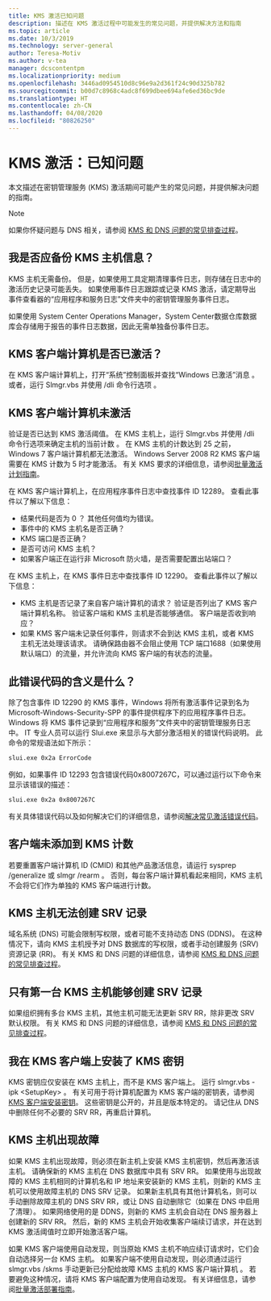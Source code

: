 ```yaml
---
title: KMS 激活已知问题
description: 描述在 KMS 激活过程中可能发生的常见问题，并提供解决方法和指南
ms.topic: article
ms.date: 10/3/2019
ms.technology: server-general
author: Teresa-Motiv
ms.author: v-tea
manager: dcscontentpm
ms.localizationpriority: medium
ms.openlocfilehash: 3446ad0954510d8c96e9a2d361f24c90d325b782
ms.sourcegitcommit: b00d7c8968c4adc8f699dbee694afe6ed36bc9de
ms.translationtype: HT
ms.contentlocale: zh-CN
ms.lasthandoff: 04/08/2020
ms.locfileid: "80826250"
---
```

# <a name="kms-activation-known-issues"></a>KMS 激活：已知问题

本文描述在密钥管理服务 (KMS) 激活期间可能产生的常见问题，并提供解决问题的指南。

> [!NOTE]
> 如果你怀疑问题与 DNS 相关，请参阅 [KMS 和 DNS 问题的常见排查过程](common-troubleshooting-procedures-kms-dns.md)。

## <a name="should-i-back-up-kms-host-information"></a>我是否应备份 KMS 主机信息？

KMS 主机无需备份。 但是，如果使用工具定期清理事件日志，则存储在日志中的激活历史记录可能丢失。 如果使用事件日志跟踪或记录 KMS 激活，请定期导出事件查看器的“应用程序和服务日志”文件夹中的密钥管理服务事件日志。

如果使用 System Center Operations Manager，System Center数据仓库数据库会存储用于报告的事件日志数据，因此无需单独备份事件日志。

## <a name="is-the-kms-client-computer-activated"></a>KMS 客户端计算机是否已激活？

在 KMS 客户端计算机上，打开“系统”控制面板并查找“Windows 已激活”消息   。 或者，运行 Slmgr.vbs 并使用 /dli 命令行选项  。

## <a name="the-kms-client-computer-does-not-activate"></a>KMS 客户端计算机未激活

验证是否已达到 KMS 激活阈值。 在 KMS 主机上，运行 Slmgr.vbs 并使用 /dli 命令行选项来确定主机的当前计数  。 在 KMS 主机的计数达到 25 之前，Windows 7 客户端计算机都无法激活。 Windows Server 2008 R2 KMS 客户端需要在 KMS 计数为 5 时才能激活。 有关 KMS 要求的详细信息，请参阅[批量激活计划指南](https://go.microsoft.com/fwlink/?linkid=155926)。 

在 KMS 客户端计算机上，在应用程序事件日志中查找事件 ID 12289。 查看此事件以了解以下信息：

- 结果代码是否为 0  ？ 其他任何值均为错误。
- 事件中的 KMS 主机名是否正确？
- KMS 端口是否正确？
- 是否可访问 KMS 主机？
- 如果客户端正在运行非 Microsoft 防火墙，是否需要配置出站端口？

在 KMS 主机上，在 KMS 事件日志中查找事件 ID 12290。 查看此事件以了解以下信息：

- KMS 主机是否记录了来自客户端计算机的请求？ 验证是否列出了 KMS 客户端计算机名称。 验证客户端和 KMS 主机是否能够通信。 客户端是否收到响应？
- 如果 KMS 客户端未记录任何事件，则请求不会到达 KMS 主机，或者 KMS 主机无法处理该请求。 请确保路由器不会阻止使用 TCP 端口1688（如果使用默认端口）的流量，并允许流向 KMS 客户端的有状态的流量。

## <a name="what-does-this-error-code-mean"></a>此错误代码的含义是什么？

除了包含事件 ID 12290 的 KMS 事件，Windows 将所有激活事件记录到名为 Microsoft-Windows-Security-SPP 的事件提供程序下的应用程序事件日志。 Windows 将 KMS 事件记录到“应用程序和服务”文件夹中的密钥管理服务日志中。 IT 专业人员可以运行 Slui.exe 来显示与大部分激活相关的错误代码说明。 此命令的常规语法如下所示：

```cmd
slui.exe 0x2a ErrorCode
```

例如，如果事件 ID 12293 包含错误代码0x8007267C，可以通过运行以下命令来显示该错误的描述：

```cmd
slui.exe 0x2a 0x8007267C
```

有关具体错误代码以及如何解决它们的详细信息，请参阅[解决常见激活错误代码](activation-error-codes.md)。

## <a name="clients-are-not-adding-to-the-kms-count"></a>客户端未添加到 KMS 计数

若要重置客户端计算机 ID (CMID) 和其他产品激活信息，请运行 sysprep /generalize 或 slmgr /rearm   。 否则，每台客户端计算机看起来相同，KMS 主机不会将它们作为单独的 KMS 客户端进行计数。

## <a name="kms-hosts-are-unable-to-create-srv-records"></a>KMS 主机无法创建 SRV 记录

域名系统 (DNS) 可能会限制写权限，或者可能不支持动态 DNS (DDNS)。 在这种情况下，请向 KMS 主机授予对 DNS 数据库的写权限，或者手动创建服务 (SRV) 资源记录 (RR)。 有关 KMS 和 DNS 问题的详细信息，请参阅 [KMS 和 DNS 问题的常见排查过程](common-troubleshooting-procedures-kms-dns.md)。

## <a name="only-the-first-kms-host-is-able-to-create-srv-records"></a>只有第一台 KMS 主机能够创建 SRV 记录

如果组织拥有多台 KMS 主机，其他主机可能无法更新 SRV RR，除非更改 SRV 默认权限。 有关 KMS 和 DNS 问题的详细信息，请参阅 [KMS 和 DNS 问题的常见排查过程](common-troubleshooting-procedures-kms-dns.md)。

## <a name="i-installed-a-kms-key-on-the-kms-client"></a>我在 KMS 客户端上安装了 KMS 密钥

KMS 密钥应仅安装在 KMS 主机上，而不是 KMS 客户端上。 运行 slmgr.vbs -ipk &lt;SetupKey&gt;  。 有关可用于将计算机配置为 KMS 客户端的密钥表，请参阅 [KMS 客户端安装密钥](KMSclientkeys.md)。 这些密钥是公开的，并且是版本特定的。 请记住从 DNS 中删除任何不必要的 SRV RR，再重启计算机。

## <a name="a-kms-host-failed"></a>KMS 主机出现故障

如果 KMS 主机出现故障，则必须在新主机上安装 KMS 主机密钥，然后再激活该主机。 请确保新的 KMS 主机在 DNS 数据库中具有 SRV RR。 如果使用与出现故障的 KMS 主机相同的计算机名和 IP 地址来安装新的 KMS 主机，则新的 KMS 主机可以使用故障主机的 DNS SRV 记录。 如果新主机具有其他计算机名，则可以手动删除故障主机的 DNS SRV RR，或让 DNS 自动删除它（如果在 DNS 中启用了清理）。 如果网络使用的是 DDNS，则新的 KMS 主机会自动在 DNS 服务器上创建新的 SRV RR。 然后，新的 KMS 主机会开始收集客户端续订请求，并在达到 KMS 激活阈值时立即开始激活客户端。

如果 KMS 客户端使用自动发现，则当原始 KMS 主机不响应续订请求时，它们会自动选择另一台 KMS 主机。 如果客户端不使用自动发现，则必须通过运行 slmgr.vbs /skms 手动更新已分配给故障 KMS 主机的 KMS 客户端计算机  。 若要避免这种情况，请将 KMS 客户端配置为使用自动发现。 有关详细信息，请参阅[批量激活部署指南](https://go.microsoft.com/fwlink/?linkid=150083)。
